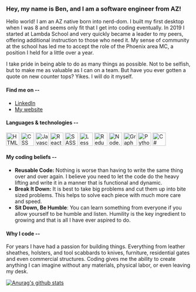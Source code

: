 ### Hey, my name is Ben, and I am a software engineer from AZ!

Hello world! I am an AZ native born into nerd-dom. I built my first desktop when I was 8 and seems only fit that I get into coding eventually. In 2019 I started at Lambda School and very quickly became a leader to my peers, offering additional instruction to those who need it. My sense of community at the school has led me to accept the role of the Phoenix area MC, a position I held for a little over a year.

I take pride in being able to do as many things as possible. Not to be selfish, but to make me as valuable as I can on a team. But have you ever gotten a quote on new counter tops? Yikes. I will do it myself.

#### Find me on --

- [LinkedIn](https://www.linkedin.com/in/benjamin-t-wilson/)
- [My website](https://btwicode.com/)

#### Languages & technologies --

<img src=https://btwicode.com/static/media/html_icon.005cdc3d.svg height=36px width=36px alt="HTML"/>
<img src=https://btwicode.com/static/media/css_icon.fa6ed3fc.svg height=36px width=36px alt="CSS"/>
<img src=https://btwicode.com/static/media/javascript_icon.cf1d1d89.svg height=36px width=36px alt="Javascript"/>
<img src=https://btwicode.com/static/media/react_icon.d4ed2b3d.svg height=36px width=36px alt="React"/>
<img src=https://btwicode.com/static/media/sass_icon.e0f651ac.svg height=36px width=36px alt="SASS"/>
<img src=https://btwicode.com/static/media/less_icon.7595e22f.svg height=36px width=36px alt="Less"/>
<img src=https://btwicode.com/static/media/redux_icon.85772647.svg height=36px width=36px alt="Redux"/>
<img src=https://btwicode.com/static/media/node.js_icon.b337a2fb.svg height=36px width=36px alt="Node.js"/>
<img src=https://btwicode.com/static/media/graphql_icon.6270a2d4.svg height=36px width=36px alt="GraphQL"/>
<img src=https://btwicode.com/static/media/python_icon.a029eeeb.svg height=36px width=36px alt="Python"/>
<img src=https://btwicode.com/static/media/c%20sharp_icon.ff60ab88.svg height=36px width=36px alt="C#"/>

#### My coding beliefs --

- **Reusable Code:** Nothing is worse than having to write the same thing over and over again. I believe you need to let the code do the heavy lifting and write it in a manner that is functional and dynamic.
- **Break It Down:** It is best to take big problems and cut them up into bite sized problems. This helps to solve each piece with much more care and speed.
- **Sit Down, Be Humble**: You can learn something from everyone if you allow yourself to be humble and listen. Humility is the key ingredient to growing and that is all I have ever aspired to do.

#### Why I code --

For years I have had a passion for building things. Everything from leather sheathes, holsters, and tool scabbards to knives, furniture, residential gates and even commercial structures. Coding gives me the ability to create anything I can imagine without any materials, physical labor, or even leaving my desk.

[![Anurag's github stats](https://github-readme-stats.vercel.app/api?username=benjamin-t-wilson)](https://github.com/anuraghazra/github-readme-stats)
